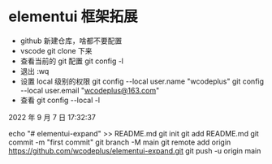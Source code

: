 # elementui 框架拓展

- github 新建仓库，啥都不要配置
- vscode git clone 下来
- 查看当前的 git 配置
  git config -l
- 退出
  :wq
- 设置 local 级别的权限
  git config --local user.name "wcodeplus"
  git config --local user.email "wcodeplus@163.com"
- 查看
  git config --local -l

2022 年 9 月 7 日 17:32:37

echo "# elementui-expand" >> README.md
git init
git add README.md
git commit -m "first commit"
git branch -M main
git remote add origin https://github.com/wcodeplus/elementui-expand.git
git push -u origin main
